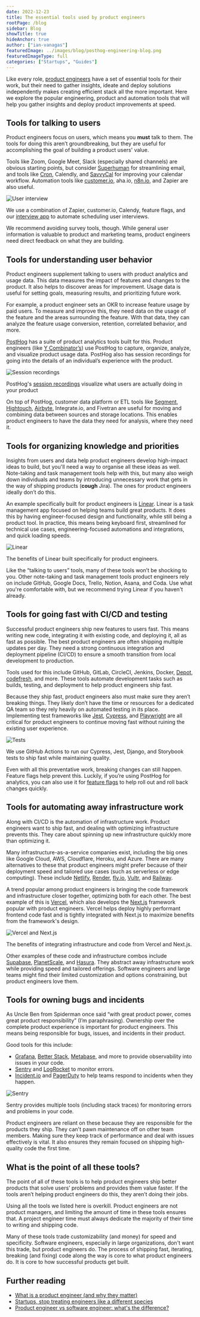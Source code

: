 ```yaml
---
date: 2022-12-23
title: The essential tools used by product engineers
rootPage: /blog
sidebar: Blog
showTitle: true
hideAnchor: true
author: ["ian-vanagas"]
featuredImage: ../images/blog/posthog-engineering-blog.png
featuredImageType: full
categories: ["Startups", "Guides"]
---
```


Like every role, [product engineers](/blog/what-is-a-product-engineer/) have a set of essential tools for their work, but their need to gather insights, ideate and deploy solutions independently makes creating efficient stack all the more important. Here we explore the popular engineering, product and automation tools that will help you gather insights and deploy product improvements at speed.

## Tools for talking to users

Product engineers focus on users, which means you **must** talk to them. The tools for doing this aren’t groundbreaking, but they are useful for accomplishing the goal of building a product users' value.

Tools like Zoom, Google Meet, Slack (especially shared channels) are obvious starting points, but consider [Superhuman](https://superhuman.com/) for streamlining email, and tools like [Cron](https://cron.com/), Calendly, and [SavvyCal](https://savvycal.com/) for improving your calendar workflow. Automation tools like [customer.io](https://customer.io/), aha.io, [n8n.io](https://n8n.io/), and Zapier are also useful.

![User interview](../images/blog/product-engineer-tools/user-interview.jpeg)
<Caption>We use a combination of Zapier, customer.io, Calendy, feature flags, and our <a href="https://github.com/PostHog/user-interview-app">interview app</a> to automate scheduling user interviews.</Caption>

We recommend avoiding survey tools, though. While general user information is valuable to product and marketing teams, product engineers need direct feedback on what they are building.

## Tools for understanding user behavior

Product engineers supplement talking to users with product analytics and usage data. This data measures the impact of features and changes to the product. It also helps to discover areas for improvement. Usage data is useful for setting goals, measuring results, and prioritizing future work.

For example, a product engineer sets an OKR to increase feature usage by paid users. To measure and improve this, they need data on the usage of the feature and the areas surrounding the feature. With that data, they can analyze the feature usage conversion, retention, correlated behavior, and more.

[PostHog](/product#top-features) has a suite of product analytics tools built for this. Product engineers (like [Y Combinator’s](/customers/ycombinator)) use PostHog to capture, organize, analyze, and visualize product usage data. PostHog also has session recordings for going into the details of an individual’s experience with the product.

![Session recordings](../images/blog/product-engineer-tools/session-recordings.png)
<Caption>PostHog's <a href="/product/session-recording">session recordings</a> visualize what users are actually doing in your product</Caption>

On top of PostHog, customer data platform or ETL tools like [Segment](/docs/integrate/third-party/segment), [Hightouch](/blog/hightouch-posthog-reverse-etl-integration), [Airbyte](/docs/apps/airbyte-export), Integrate.io, and Fivetran are useful for moving and combining data between sources and storage locations. This enables product engineers to have the data they need for analysis, where they need it.

## Tools for organizing knowledge and priorities

Insights from users and data help product engineers develop high-impact ideas to build, but you'll need a way to organise all these ideas as well. Note-taking and task management tools help with this, but many also weigh down individuals and teams by introducing unnecessary work that gets in the way of shipping products (**cough** Jira). The ones for product engineers ideally don’t do this.

An example specifically built for product engineers is [Linear](https://linear.app/). Linear is a task management app focused on helping teams build great products. It does this by having engineer-focused design and functionality, while still being a product tool. In practice, this means being keyboard first, streamlined for technical use cases, engineering-focused automations and integrations, and quick loading speeds.

![Linear](../images/blog/product-engineer-tools/linear.png)
<Caption>The benefits of Linear built specifically for product engineers.</Caption>

Like the “talking to users” tools, many of these tools won’t be shocking to you. Other note-taking and task management tools product engineers rely on include GitHub, Google Docs, Trello, Notion, Asana, and Coda. Use what you're comfortable with, but we recommend trying Linear if you haven't already.

## Tools for going fast with CI/CD and testing

Successful product engineers ship new features to users fast. This means writing new code, integrating it with existing code, and deploying it, all as fast as possible. The best product engineers are often shipping multiple updates per day. They need a strong continuous integration and deployment pipeline (CI/CD) to ensure a smooth transition from local development to production.

Tools used for this include GitHub, GitLab, CircleCI, Jenkins, Docker, [Depot](https://depot.dev/), [codefresh](https://codefresh.io/), and more. These tools automate development tasks such as builds, testing, and deployment to help product engineers ship fast.

Because they ship fast, product engineers also must make sure they aren’t breaking things. They likely don’t have the time or resources for a dedicated QA team so they rely heavily on automated testing in its place. Implementing test frameworks like [Jest](https://jestjs.io/), [Cypress](https://www.cypress.io/), and [Playwright](https://playwright.dev/) are all critical for product engineers to continue moving fast without ruining the existing user experience.

![Tests](../images/blog/product-engineer-tools/actions.png)
<Caption>We use GitHub Actions to run our Cypress, Jest, Django, and Storybook tests to ship fast while maintaining quality.</Caption>

Even with all this preventative work, breaking changes can still happen. Feature flags help prevent this. Luckily, if you’re using PostHog for analytics, you can also use it for [feature flags](/product/feature-flags) to help roll out and roll back changes quickly.

## Tools for automating away infrastructure work

Along with CI/CD is the automation of infrastructure work. Product engineers want to ship fast, and dealing with optimizing infrastructure prevents this. They care about spinning up new infrastructure quickly more than optimizing it.

Many infrastructure-as-a-service companies exist, including the big ones like Google Cloud, AWS, Cloudflare, Heroku, and Azure. There are many alternatives to these that product engineers might prefer because of their deployment speed and tailored use cases (such as serverless or edge computing). These include [Netlify](https://www.netlify.com/), [Render](https://render.com/), [fly.io](http://fly.io), [Vultr](https://www.vultr.com/), and [Railway](https://railway.app/).

A trend popular among product engineers is bringing the code framework and infrastructure closer together, optimizing both for each other. The best example of this is [Vercel](https://vercel.com/), which also develops the [Next.js](https://nextjs.org/) framework popular with product engineers. Vercel helps deploy highly performant frontend code fast and is tightly integrated with Next.js to maximize benefits from the framework's design.

![Vercel and Next.js](../images/blog/product-engineer-tools/vercel.png)
<Caption>The benefits of integrating infrastructure and code from Vercel and Next.js.</Caption>

Other examples of these code and infrastructure combos include [Supabase](https://supabase.com/), [PlanetScale](https://planetscale.com/), and [Hasura](/customers/hasura). They abstract away infrastructure work while providing speed and tailored offerings. Software engineers and large teams might find their limited customization and options constraining, but product engineers love them.

## Tools for owning bugs and incidents

As Uncle Ben from Spiderman once said “with great product power, comes great product responsibility” (I’m paraphrasing). Ownership over the complete product experience is important for product engineers. This means being responsible for bugs, issues, and incidents in their product.

Good tools for this include:
- [Grafana](https://grafana.com/), [Better Stack](https://betterstack.com/), [Metabase](https://www.metabase.com/), and more to provide observability into issues in your code. 
- [Sentry](https://sentry.io/welcome/) and [LogRocket](https://logrocket.com/) to monitor errors. 
- [Incident.io](http://Incident.io) and [PagerDuty](https://www.pagerduty.com/) to help teams respond to incidents when they happen.

![Sentry](../images/blog/product-engineer-tools/sentry.png)
<Caption>Sentry provides multiple tools (including stack traces) for monitoring errors and problems in your code.</Caption>

Product engineers are reliant on these because they are responsible for the products they ship. They can't pawn maintenance off on other team members. Making sure they keep track of performance and deal with issues effectively is vital. It also ensures they remain focused on shipping high-quality code the first time.

## What is the point of all these tools?

The point of all of these tools is to help product engineers ship better products that solve users’ problems and provides them value faster. If the tools aren’t helping product engineers do this, they aren’t doing their jobs.

Using all the tools we listed here is overkill. Product engineers are not product managers, and limiting the amount of time in these tools ensures that. A project engineer time must always dedicate the majority of their time to writing and shipping code.

Many of these tools trade customizability (and money) for speed and specificity. Software engineers, especially in large organizations, don't want this trade, but product engineers do. The process of shipping fast, iterating, breaking (and fixing) code along the way is core to what product engineers do. It is core to how successful products get built.

## Further reading

- [What is a product engineer (and why they matter)](/blog/what-is-a-product-engineer/)
- [Startups, stop treating engineers like a different species](/blog/stop-treating-engineers-differently)
- [Product engineer vs software engineer: what's the difference?](/blog/product-engineer-vs-software-engineer)
